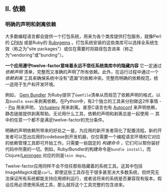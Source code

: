 ## II. 依赖
### 明确的声明和剥离依赖

大多数编程语言都会提供一个打包系统，用来为各个类库提供打包服务，就像Perl的 [CPAN](http://www.cpan.org/) 或是Ruby的 [Rubygems](http://rubygems.org/) 。打包系统安装的这些类库可以选择全系统生效（称之为"site packages"）或仅在需要时将路径包含进来（称之为"vendoring"或"bunding"）。

**一个应用遵守twelve-factor意味着永远不信任系统类库中的隐藏内容** 它一定通过 *依赖声明* 清单，完整而又准确的声明了所有依赖。此外，在运行过程中通过一个 *依赖剥离* 工具来确保系统中没有“遗漏”的依赖冲突。完整而明确的依赖规范，统一适用于生产和开发环境。

例如， [Gem Bundler](http://gembundler.com/) 为Ruby提供了`Gemfile`清单从而规范了依赖声明的格式，以及`bundle exec`来剥离依赖。在Python中，有2个独立的工具来分别做这2件事情 -- [Pip](http://www.pip-installer.org/en/latest/) 用来声明， [Virtualenv](http://www.virtualenv.org/en/latest/) 用来剥离。甚至C语言也有 [Autoconf](http://www.gnu.org/s/autoconf/) 来声明依赖，静态链接提供剥离帮助。无论用什么工具，依赖的声明和剥离总是一起使用 -- 其中的任意一个都不是满足twelve-factor的充分条件。

明确的声明依赖所带来的好处之一是，为应用的新开发者简化了配置流程。新的开发者可以签出应用的codebase到开发机器，仅仅需要一个编程语言环境和它对应的依赖管理工具即可开始工作。只需要一些固定的 *构建命令* ，它们可以帮你装好代码中所需的一切。例如，Ruby/Bundler的构建命令是`bundle install`，而Clojure/[Leiningen](https://github.com/technomancy/leiningen#readme) 对应的则是`lein deps`。

Twelve-factor应用同样不会不信任那些隐藏着的系统工具。这其中包括ImageMagick或是`curl`。即使这些工具存在于很多甚至决大多数系统，但终究无法保证所有系统都能支持应用顺利运行，或者说将来的系统是否兼容现有版本。假设应用必须使用系统工具，那么就将这个工具完整的包含进来。
